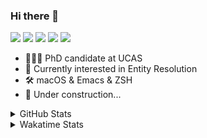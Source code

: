 ### Hi there 👋

[![](https://img.shields.io/badge/-Email-325180?logo=maildotru&logoColor=white&style=flat-square)](mailto:hi@wang.tianshu.me)
[![](https://img.shields.io/badge/-GitHub-black?logo=GitHub&style=flat-square)](https://github.com/tshu-w)
[![](https://img.shields.io/badge/-Telegram-26a5e4?labelColor=fafafa&logo=telegram&style=flat-square)](https://t.me/tshu_w) 
[![](https://img.shields.io/badge/-Twitter-1da1f2?logo=Twitter&logoColor=white&style=flat-square)](https://twitter.com/tshu_w)
[![](https://komarev.com/ghpvc/?username=tshu-w&color=blueviolet&style=flat-square)]()



- 🧑🏻‍🎓 PhD candidate at UCAS
- 🔭 Currently interested in Entity Resolution
- 🛠 macOS & Emacs & ZSH
- 🚧 Under construction...

<details>

<summary>GitHub Stats</summary>

![Tianshu's GitHub stats](https://github-readme-stats.vercel.app/api?username=tshu-w&show_icons=true&theme=buefy&count_private=true)
  
</details>


<details>
  <summary>Wakatime Stats</summary>

  Currently, files accessed by tramp cannot be tracked by wakatime, see https://github.com/wakatime/wakatime-mode/issues/27
  <br>
  
<!--START_SECTION:waka-->
**I'm an Early 🐤** 

```text
🌞 Morning    56 commits     █████░░░░░░░░░░░░░░░░░░░░   19.51% 
🌆 Daytime    138 commits    ████████████░░░░░░░░░░░░░   48.08% 
🌃 Evening    88 commits     ███████░░░░░░░░░░░░░░░░░░   30.66% 
🌙 Night      5 commits      ░░░░░░░░░░░░░░░░░░░░░░░░░   1.74%

```
📅 **I'm Most Productive on Monday** 

```text
Monday       83 commits     ███████░░░░░░░░░░░░░░░░░░   28.92% 
Tuesday      48 commits     ████░░░░░░░░░░░░░░░░░░░░░   16.72% 
Wednesday    21 commits     █░░░░░░░░░░░░░░░░░░░░░░░░   7.32% 
Thursday     32 commits     ██░░░░░░░░░░░░░░░░░░░░░░░   11.15% 
Friday       41 commits     ███░░░░░░░░░░░░░░░░░░░░░░   14.29% 
Saturday     33 commits     ███░░░░░░░░░░░░░░░░░░░░░░   11.5% 
Sunday       29 commits     ██░░░░░░░░░░░░░░░░░░░░░░░   10.1%

```


📊 **This Week I Spent My Time On** 

```text
💬 Programming Languages: 
sh                       12 hrs 21 mins      ██████████░░░░░░░░░░░░░░░   42.36% 
Emacs Lisp               7 hrs 9 mins        ██████░░░░░░░░░░░░░░░░░░░   24.52% 
Org                      6 hrs 36 mins       █████░░░░░░░░░░░░░░░░░░░░   22.65% 
Python                   1 hr 32 mins        █░░░░░░░░░░░░░░░░░░░░░░░░   5.31% 
Other                    1 hr 23 mins        █░░░░░░░░░░░░░░░░░░░░░░░░   4.75%

🔥 Editors: 
Emacs                    16 hrs 48 mins      ██████████████░░░░░░░░░░░   57.64% 
Zsh                      12 hrs 21 mins      ██████████░░░░░░░░░░░░░░░   42.36%

🐱‍💻 Projects: 
emacs                    7 hrs 58 mins       ██████░░░░░░░░░░░░░░░░░░░   27.36% 
Unknown Project          7 hrs 31 mins       ██████░░░░░░░░░░░░░░░░░░░   25.79% 
universal-blocker        6 hrs 5 mins        █████░░░░░░░░░░░░░░░░░░░░   20.86% 
Terminal                 4 hrs 59 mins       ████░░░░░░░░░░░░░░░░░░░░░   17.14% 
dotfiles                 1 hr 29 mins        █░░░░░░░░░░░░░░░░░░░░░░░░   5.13%

💻 Operating System: 
Mac                      21 hrs              ██████████████████░░░░░░░   72.05% 
Linux                    8 hrs 9 mins        ███████░░░░░░░░░░░░░░░░░░   27.95%

```

**I Mostly Code in Python** 

```text
Python                   8 repos             ██████████░░░░░░░░░░░░░░░   40.0% 
HTML                     2 repos             ██░░░░░░░░░░░░░░░░░░░░░░░   10.0% 
Emacs Lisp               2 repos             ██░░░░░░░░░░░░░░░░░░░░░░░   10.0% 
JavaScript               2 repos             ██░░░░░░░░░░░░░░░░░░░░░░░   10.0% 
TeX                      2 repos             ██░░░░░░░░░░░░░░░░░░░░░░░   10.0%

```



 Last Updated on 14/03/2022 08:06:24 UTC
<!--END_SECTION:waka-->
</details>
